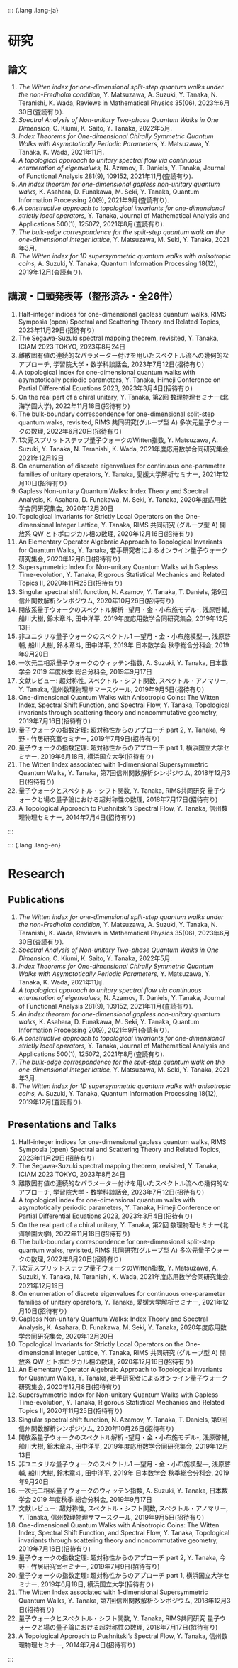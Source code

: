 ::: {.lang .lang-ja}
# 研究

## 論文
1. *The Witten index for one-dimensional split-step quantum walks under the non-Fredholm condition,* Y. Matsuzawa, A. Suzuki, Y. Tanaka, N. Teranishi, K. Wada, Reviews in Mathematical Physics 35(06), 2023年6月30日(査読有り).  
1. *Spectral Analysis of Non-unitary Two-phase Quantum Walks in One Dimension,* C. Kiumi, K. Saito, Y. Tanaka, 2022年5月.  
1. *Index Theorems for One-dimensional Chirally Symmetric Quantum Walks with Asymptotically Periodic Parameters,* Y. Matsuzawa, Y. Tanaka, K. Wada, 2021年11月.  
1. *A topological approach to unitary spectral flow via continuous enumeration of eigenvalues,* N. Azamov, T. Daniels, Y. Tanaka, Journal of Functional Analysis 281(9), 109152, 2021年11月(査読有り).  
1. *An index theorem for one-dimensional gapless non-unitary quantum walks,* K. Asahara, D. Funakawa, M. Seki, Y. Tanaka, Quantum Information Processing 20(9), 2021年9月(査読有り).  
1. *A constructive approach to topological invariants for one-dimensional strictly local operators,* Y. Tanaka, Journal of Mathematical Analysis and Applications 500(1), 125072, 2021年8月(査読有り).  
1. *The bulk-edge correspondence for the split-step quantum walk on the one-dimensional integer lattice,* Y. Matsuzawa, M. Seki, Y. Tanaka, 2021年3月.  
1. *The Witten index for 1D supersymmetric quantum walks with anisotropic coins,* A. Suzuki, Y. Tanaka, Quantum Information Processing 18(12), 2019年12月(査読有り).

## 講演・口頭発表等（整形済み・全26件）

1. Half-integer indices for one-dimensional gapless quantum walks, RIMS Symposia (open) Spectral and Scattering Theory and Related Topics, 2023年11月29日(招待有り)  
1. The Segawa-Suzuki spectral mapping theorem, revisited, Y. Tanaka, ICIAM 2023 TOKYO, 2023年8月24日  
1. 離散固有値の連続的なパラメーター付けを用いたスペクトル流への幾何的なアプローチ, 学習院大学・数学科談話会, 2023年7月12日(招待有り)  
1. A topological index for one-dimensional quantum walks with asymptotically periodic parameters, Y. Tanaka, Himeji Conference on Partial Differential Equations 2023, 2023年3月4日(招待有り)  
1. On the real part of a chiral unitary, Y. Tanaka, 第2回 数理物理セミナー(北海学園大学), 2022年11月18日(招待有り)  
1. The bulk-boundary correspondence for one-dimensional split-step quantum walks, revisited, RIMS 共同研究(グループ型 A) 多次元量子ウォークの数理, 2022年6月20日(招待有り)  
1. 1次元スプリットステップ量子ウォークのWitten指数, Y. Matsuzawa, A. Suzuki, Y. Tanaka, N. Teranishi, K. Wada, 2021年度応用数学合同研究集会, 2021年12月19日  
1. On enumeration of discrete eigenvalues for continuous one-parameter families of unitary operators, Y. Tanaka, 愛媛大学解析セミナー, 2021年12月10日(招待有り)  
1. Gapless Non-unitary Quantum Walks: Index Theory and Spectral Analysis, K. Asahara, D. Funakawa, M. Seki, Y. Tanaka, 2020年度応用数学合同研究集会, 2020年12月20日  
1. Topological Invariants for Strictly Local Operators on the One-dimensional Integer Lattice, Y. Tanaka, RIMS 共同研究 (グループ型 A) 開放系 QW とトポロジカル相の数理, 2020年12月16日(招待有り)  
1. An Elementary Operator Algebraic Approach to Topological Invariants for Quantum Walks, Y. Tanaka, 若手研究者によるオンライン量子ウォーク研究集会, 2020年12月8日(招待有り)  
1. Supersymmetric Index for Non-unitary Quantum Walks with Gapless Time-evolution, Y. Tanaka, Rigorous Statistical Mechanics and Related Topics II, 2020年11月25日(招待有り)  
1. Singular spectral shift function, N. Azamov, Y. Tanaka, T. Daniels, 第9回信州関数解析シンポジウム, 2020年10月26日(招待有り)  
1. 開放系量子ウォークのスペクトル解析 -望月・金・小布施モデル-, 浅原啓輔, 船川大樹, 鈴木章斗, 田中洋平, 2019年度応用数学合同研究集会, 2019年12月13日  
1. 非ユニタリな量子ウォークのスペクトル1 ―望月・金・小布施模型―, 浅原啓輔, 船川大樹, 鈴木章斗, 田中洋平, 2019年 日本数学会 秋季総合分科会, 2019年9月20日  
1. 一次元二相系量子ウォークのウィッテン指数, A. Suzuki, Y. Tanaka, 日本数学会 2019 年度秋季 総合分科会, 2019年9月17日  
1. 文献レビュー: 超対称性, スペクトル・シフト関数, スペクトル・アノマリー, Y. Tanaka, 信州数理物理サマースクール, 2019年9月5日(招待有り)  
1. One-dimensional Quantum Walks with Anisotropic Coins: The Witten Index, Spectral Shift Function, and Spectral Flow, Y. Tanaka, Topological invariants through scattering theory and noncommutative geometry, 2019年7月16日(招待有り)  
1. 量子ウォークの指数定理: 超対称性からのアプローチ part 2, Y. Tanaka, 今野・竹居研究室セミナー, 2019年7月9日(招待有り)  
1. 量子ウォークの指数定理: 超対称性からのアプローチ part 1, 横浜国立大学セミナー, 2019年6月18日, 横浜国立大学(招待有り)  
1. The Witten Index associated with 1-dimensional Supersymmetric Quantum Walks, Y. Tanaka, 第7回信州関数解析シンポジウム, 2018年12月3日(招待有り)  
1. 量子ウォークとスペクトル・シフト関数, Y. Tanaka, RIMS共同研究 量子ウォークと場の量子論における超対称性の数理, 2018年7月17日(招待有り)  
1. A Topological Approach to Pushnitski’s Spectral Flow, Y. Tanaka, 信州数理物理セミナー, 2014年7月4日(招待有り)

:::

::: {.lang .lang-en}
# Research 

## Publications
1. *The Witten index for one-dimensional split-step quantum walks under the non-Fredholm condition,* Y. Matsuzawa, A. Suzuki, Y. Tanaka, N. Teranishi, K. Wada, Reviews in Mathematical Physics 35(06), 2023年6月30日(査読有り).  
1. *Spectral Analysis of Non-unitary Two-phase Quantum Walks in One Dimension,* C. Kiumi, K. Saito, Y. Tanaka, 2022年5月.  
1. *Index Theorems for One-dimensional Chirally Symmetric Quantum Walks with Asymptotically Periodic Parameters,* Y. Matsuzawa, Y. Tanaka, K. Wada, 2021年11月.  
1. *A topological approach to unitary spectral flow via continuous enumeration of eigenvalues,* N. Azamov, T. Daniels, Y. Tanaka, Journal of Functional Analysis 281(9), 109152, 2021年11月(査読有り).  
1. *An index theorem for one-dimensional gapless non-unitary quantum walks,* K. Asahara, D. Funakawa, M. Seki, Y. Tanaka, Quantum Information Processing 20(9), 2021年9月(査読有り).  
1. *A constructive approach to topological invariants for one-dimensional strictly local operators,* Y. Tanaka, Journal of Mathematical Analysis and Applications 500(1), 125072, 2021年8月(査読有り).  
1. *The bulk-edge correspondence for the split-step quantum walk on the one-dimensional integer lattice,* Y. Matsuzawa, M. Seki, Y. Tanaka, 2021年3月.  
1. *The Witten index for 1D supersymmetric quantum walks with anisotropic coins,* A. Suzuki, Y. Tanaka, Quantum Information Processing 18(12), 2019年12月(査読有り).

## Presentations and Talks 
1. Half-integer indices for one-dimensional gapless quantum walks, RIMS Symposia (open) Spectral and Scattering Theory and Related Topics, 2023年11月29日(招待有り)  
1. The Segawa-Suzuki spectral mapping theorem, revisited, Y. Tanaka, ICIAM 2023 TOKYO, 2023年8月24日  
1. 離散固有値の連続的なパラメーター付けを用いたスペクトル流への幾何的なアプローチ, 学習院大学・数学科談話会, 2023年7月12日(招待有り)  
1. A topological index for one-dimensional quantum walks with asymptotically periodic parameters, Y. Tanaka, Himeji Conference on Partial Differential Equations 2023, 2023年3月4日(招待有り)  
1. On the real part of a chiral unitary, Y. Tanaka, 第2回 数理物理セミナー(北海学園大学), 2022年11月18日(招待有り)  
1. The bulk-boundary correspondence for one-dimensional split-step quantum walks, revisited, RIMS 共同研究(グループ型 A) 多次元量子ウォークの数理, 2022年6月20日(招待有り)  
1. 1次元スプリットステップ量子ウォークのWitten指数, Y. Matsuzawa, A. Suzuki, Y. Tanaka, N. Teranishi, K. Wada, 2021年度応用数学合同研究集会, 2021年12月19日  
1. On enumeration of discrete eigenvalues for continuous one-parameter families of unitary operators, Y. Tanaka, 愛媛大学解析セミナー, 2021年12月10日(招待有り)  
1. Gapless Non-unitary Quantum Walks: Index Theory and Spectral Analysis, K. Asahara, D. Funakawa, M. Seki, Y. Tanaka, 2020年度応用数学合同研究集会, 2020年12月20日  
1. Topological Invariants for Strictly Local Operators on the One-dimensional Integer Lattice, Y. Tanaka, RIMS 共同研究 (グループ型 A) 開放系 QW とトポロジカル相の数理, 2020年12月16日(招待有り)  
1. An Elementary Operator Algebraic Approach to Topological Invariants for Quantum Walks, Y. Tanaka, 若手研究者によるオンライン量子ウォーク研究集会, 2020年12月8日(招待有り)  
1. Supersymmetric Index for Non-unitary Quantum Walks with Gapless Time-evolution, Y. Tanaka, Rigorous Statistical Mechanics and Related Topics II, 2020年11月25日(招待有り)  
1. Singular spectral shift function, N. Azamov, Y. Tanaka, T. Daniels, 第9回信州関数解析シンポジウム, 2020年10月26日(招待有り)  
1. 開放系量子ウォークのスペクトル解析 -望月・金・小布施モデル-, 浅原啓輔, 船川大樹, 鈴木章斗, 田中洋平, 2019年度応用数学合同研究集会, 2019年12月13日  
1. 非ユニタリな量子ウォークのスペクトル1 ―望月・金・小布施模型―, 浅原啓輔, 船川大樹, 鈴木章斗, 田中洋平, 2019年 日本数学会 秋季総合分科会, 2019年9月20日  
1. 一次元二相系量子ウォークのウィッテン指数, A. Suzuki, Y. Tanaka, 日本数学会 2019 年度秋季 総合分科会, 2019年9月17日  
1. 文献レビュー: 超対称性, スペクトル・シフト関数, スペクトル・アノマリー, Y. Tanaka, 信州数理物理サマースクール, 2019年9月5日(招待有り)  
1. One-dimensional Quantum Walks with Anisotropic Coins: The Witten Index, Spectral Shift Function, and Spectral Flow, Y. Tanaka, Topological invariants through scattering theory and noncommutative geometry, 2019年7月16日(招待有り)  
1. 量子ウォークの指数定理: 超対称性からのアプローチ part 2, Y. Tanaka, 今野・竹居研究室セミナー, 2019年7月9日(招待有り)  
1. 量子ウォークの指数定理: 超対称性からのアプローチ part 1, 横浜国立大学セミナー, 2019年6月18日, 横浜国立大学(招待有り)  
1. The Witten Index associated with 1-dimensional Supersymmetric Quantum Walks, Y. Tanaka, 第7回信州関数解析シンポジウム, 2018年12月3日(招待有り)  
1. 量子ウォークとスペクトル・シフト関数, Y. Tanaka, RIMS共同研究 量子ウォークと場の量子論における超対称性の数理, 2018年7月17日(招待有り)  
1. A Topological Approach to Pushnitski’s Spectral Flow, Y. Tanaka, 信州数理物理セミナー, 2014年7月4日(招待有り)

:::
